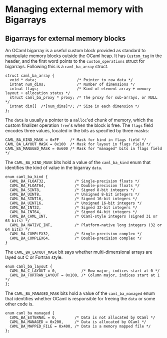 # Managing external memory with Bigarrays

## Bigarrays for external memory blocks

An OCaml bigarray is a useful custom block provided as standard to manipulate
memory blocks outside the OCaml heap.  It has `Custom_tag` in the header, and
the first word points to the `custom_operations` struct for bigarrays.
Following this is a `caml_ba_array` struct.

~~~~~~~~~~~~~~~~~~~~~~~~~~~
struct caml_ba_array {
  void * data;                  /* Pointer to raw data */
  intnat num_dims;              /* Number of dimensions */
  intnat flags;                 /* Kind of element array + memory layout + allocation status */
  struct caml_ba_proxy * proxy; /* The proxy for sub-arrays, or NULL */
  intnat dim[]  /*[num_dims]*/; /* Size in each dimension */
};
~~~~~~~~~~~~~~~~~~~~~~~~~~~

The `data` is usually a pointer to a `malloc`'ed chunk of memory, which the
custom finalizer operation `free`'s when the block is free.  The `flags` field
encodes three values, located in the bits as specified by three masks:

~~~~~~~~~~~~~~~~~~~~~~~~~~~
CAML_BA_KIND_MASK = 0xFF     /* Mask for kind in flags field */
CAML_BA_LAYOUT_MASK = 0x100  /* Mask for layout in flags field */
CAML_BA_MANAGED_MASK = 0x600 /* Mask for "managed" bits in flags field */
~~~~~~~~~~~~~~~~~~~~~~~~~~~

The `CAML_BA_KIND_MASK` bits hold a value of the `caml_ba_kind` enum that identifies the
kind of value in the bigarray `data`.

~~~~~~~~~~~~~~~~~~~~~~~~~~~
enum caml_ba_kind {
  CAML_BA_FLOAT32,             /* Single-precision floats */
  CAML_BA_FLOAT64,             /* Double-precision floats */
  CAML_BA_SINT8,               /* Signed 8-bit integers */
  CAML_BA_UINT8,               /* Unsigned 8-bit integers */
  CAML_BA_SINT16,              /* Signed 16-bit integers */
  CAML_BA_UINT16,              /* Unsigned 16-bit integers */
  CAML_BA_INT32,               /* Signed 32-bit integers */
  CAML_BA_INT64,               /* Signed 64-bit integers */
  CAML_BA_CAML_INT,            /* OCaml-style integers (signed 31 or 63 bits) */
  CAML_BA_NATIVE_INT,          /* Platform-native long integers (32 or 64 bits) */
  CAML_BA_COMPLEX32,           /* Single-precision complex */
  CAML_BA_COMPLEX64,           /* Double-precision complex */
}
~~~~~~~~~~~~~~~~~~~~~~~~~~~

The `CAML_BA_LAYOUT_MASK` bit says whether multi-dimensional arrays are layed out C or
Fortran style.

~~~~~~~~~~~~~~~~~~~~~~~~~~~
enum caml_ba_layout {
  CAML_BA_C_LAYOUT = 0,           /* Row major, indices start at 0 */
  CAML_BA_FORTRAN_LAYOUT = 0x100, /* Column major, indices start at 1 */
};
~~~~~~~~~~~~~~~~~~~~~~~~~~~

The `CAML_BA_MANAGED_MASK` bits hold a value of the `caml_ba_managed` enum that identifies
whether OCaml is responsible for freeing the `data` or some other code is.

~~~~~~~~~~~~~~~~~~~~~~~~~~~
enum caml_ba_managed {
  CAML_BA_EXTERNAL = 0,        /* Data is not allocated by OCaml */
  CAML_BA_MANAGED = 0x200,     /* Data is allocated by OCaml */
  CAML_BA_MAPPED_FILE = 0x400, /* Data is a memory mapped file */
};
~~~~~~~~~~~~~~~~~~~~~~~~~~~

